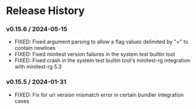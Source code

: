 # Release History

### v0.15.6 / 2024-05-15

* FIXED: Fixed argument parsing to allow a flag values delimited by "=" to contain newlines
* FIXED: Fixed minitest version failures in the system test builtin tool
* FIXED: Fixed crash in the system test builtin tool's minitest-rg integration with minitest-rg 5.3

### v0.15.5 / 2024-01-31

* FIXED: Fix for uri version mismatch error in certain bundler integration cases
